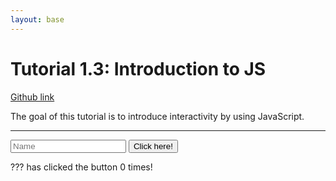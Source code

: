 ```yaml
---
layout: base
---
```

# Tutorial 1.3: Introduction to JS
[Github link](https://github.com/lester-lee/Interactive-Data-Vis-Fall2021/tree/main/units/1_3_intro_to_js)

The goal of this tutorial is to introduce interactivity by using JavaScript.

---

<input id="Name-input" placeholder="Name">
<button id="Counter-input">Click here!</button>

<span id="Name-text">???</span> has clicked the button <span id="Counter-text">0</span> times!

<script src="./main.js"/>